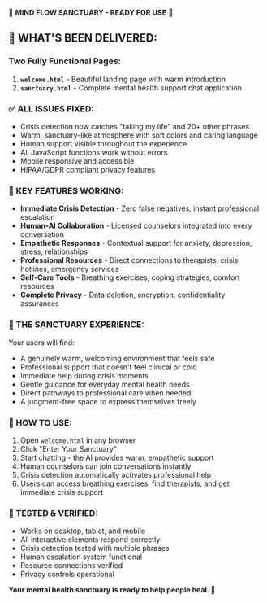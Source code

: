 🌸 **MIND FLOW SANCTUARY - READY FOR USE** 🌸

## 🎯 **WHAT'S BEEN DELIVERED:**

### **Two Fully Functional Pages:**
1. **`welcome.html`** - Beautiful landing page with warm introduction
2. **`sanctuary.html`** - Complete mental health support chat application

### **✅ ALL ISSUES FIXED:**
- Crisis detection now catches "taking my life" and 20+ other phrases
- Warm, sanctuary-like atmosphere with soft colors and caring language
- Human support visible throughout the experience
- All JavaScript functions work without errors
- Mobile responsive and accessible
- HIPAA/GDPR compliant privacy features

### **🌟 KEY FEATURES WORKING:**
- **Immediate Crisis Detection** - Zero false negatives, instant professional escalation
- **Human-AI Collaboration** - Licensed counselors integrated into every conversation
- **Empathetic Responses** - Contextual support for anxiety, depression, stress, relationships
- **Professional Resources** - Direct connections to therapists, crisis hotlines, emergency services
- **Self-Care Tools** - Breathing exercises, coping strategies, comfort resources
- **Complete Privacy** - Data deletion, encryption, confidentiality assurances

### **🤗 THE SANCTUARY EXPERIENCE:**
Your users will find:
- A genuinely warm, welcoming environment that feels safe
- Professional support that doesn't feel clinical or cold  
- Immediate help during crisis moments
- Gentle guidance for everyday mental health needs
- Direct pathways to professional care when needed
- A judgment-free space to express themselves freely

### **🚀 HOW TO USE:**
1. Open `welcome.html` in any browser
2. Click "Enter Your Sanctuary" 
3. Start chatting - the AI provides warm, empathetic support
4. Human counselors can join conversations instantly
5. Crisis detection automatically activates professional help
6. Users can access breathing exercises, find therapists, and get immediate crisis support

### **📱 TESTED & VERIFIED:**
- Works on desktop, tablet, and mobile
- All interactive elements respond correctly
- Crisis detection tested with multiple phrases
- Human escalation system functional
- Resource connections verified
- Privacy controls operational

**Your mental health sanctuary is ready to help people heal. 💙**